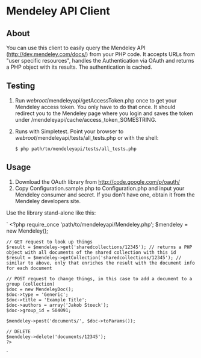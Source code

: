 # Mendeley API Client

## About

You can use this client to easily query the Mendeley API (http://dev.mendeley.com/docs/) from your PHP code.
It accepts URLs from "user specific resources", handles the Authentication via OAuth and returns a PHP object with its results. The authentication is cached.

## Testing

1. Run _webroot_/mendeleyapi/getAccessToken.php once to get your Mendeley access token. You only have to do that once. It should redirect you to the Mendeley page where you login and saves the token under /mendeleyapi/cache/access_token_SOMESTRING.
2. Runs with Simpletest. Point your browser to _webroot_/mendeleyapi/tests/all_tests.php or with the shell:

    `$ php path/to/mendeleyapi/tests/all_tests.php`

## Usage

1. Download the OAuth library from http://code.google.com/p/oauth/
2. Copy Configuration.sample.php to Configuration.php and input your Mendeley consumer and secret. If you don't have one, obtain it from the Mendeley developers site.

Use the library stand-alone like this:

`
    <?php
    require_once 'path/to/mendeleyapi/Mendeley.php';
    $mendeley = new Mendeley();
    
    // GET request to look up things
    $result = $mendeley->get('sharedcollections/12345'); // returns a PHP object with all documents of the shared collection with this id
    $result = $mendeley->getCollection('sharedcollections/12345'); // similar to above, only that enriches the result with the document info for each document
    
    // POST request to change things, in this case to add a document to a group (collection)
    $doc = new MendeleyDoc();
    $doc->type = 'Generic';
    $doc->title = 'Example Title';
    $doc->authors = array('Jakob Stoeck');
    $doc->group_id = 504091;
    
    $mendeley->post('documents/', $doc->toParams());
    
    // DELETE
    $mendeley->delete('documents/12345');
    ?>
`
